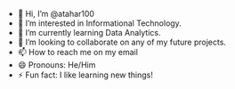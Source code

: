 - 👋 Hi, I’m @atahar100
- 👀 I’m interested in Informational Technology.
- 🌱 I’m currently learning Data Analytics.
- 💞️ I’m looking to collaborate on any of my future projects.
- 📫 How to reach me on my email
- 😄 Pronouns: He/Him
- ⚡ Fun fact: I like learning new things!

<!---
atahar100/atahar100 is a ✨ special ✨ repository because its `README.md` (this file) appears on your GitHub profile.
You can click the Preview link to take a look at your changes.
--->
